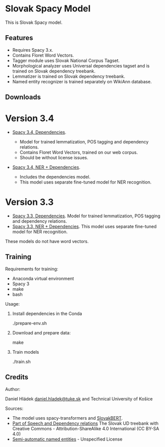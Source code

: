 # Slovak Spacy Model

This is Slovak Spacy model.

## Features

- Requires Spacy 3.x.
- Contains Floret Word Vectors.
- Tagger module uses Slovak National Corpus Tagset.
- Morphological analyzer uses Universal dependencies tagset and is trained on Slovak dependency treebank.
- Lemmatizer is trained on Slovak dependency treebank.
- Named entity recognizer is trained separately on WikiAnn database.


## Downloads 

# Version 3.4

- [Spacy 3.4, Dependencies](https://files.kemt.fei.tuke.sk/models/spacy/sk_dep_web_md-3.4.1.tar.gz). 
    - Model for trained lemmatization, POS tagging and dependency relations. 
    - Contains Floret Word Vectors, trained on our web corpus.
    - Should be without license issues.

- [Spacy 3.4, NER + Dependencies](https://files.kemt.fei.tuke.sk/models/spacy/sk_core_web_md-3.4.1.tar.gz). 
    - Includes the dependencies model.
    - This model uses separate fine-tuned model for NER recognition. 

# Version 3.3

- [Spacy 3.3, Dependencies](https://files.kemt.fei.tuke.sk/models/spacy/sk_dep_web_md-3.3.0.tar.gz). Model for trained lemmatization, POS tagging and dependency relations. 
- [Spacy 3.3, NER + Dependencies](https://files.kemt.fei.tuke.sk/models/spacy/sk_core_web_md-3.3.0.tar.gz). This model uses separate fine-tuned model for NER recognition. 

These models do not have word vectors. 

## Training

Requirements for training:

- Anaconda virtual environment
- Spacy 3
- make
- bash

Usage:

1. Install dependencies in the Conda

    ./prepare-env.sh

2. Download and prepare data:

    make

3. Train models

    ./train.sh

## Credits 

Author:

Daniel Hládek daniel.hladek@tuke.sk and Technical University of Košice

Sources:

- The model uses spacy-transformers and [SlovakBERT](https://huggingface.co/gerulata/slovakbert).
- [Part of Speech and Dependency relations](https://github.com/UniversalDependencies/UD_Slovak-SNK)
The Slovak UD treebank with  Creative Commons - Attribution-ShareAlike 4.0 International (CC BY-SA 4.0)
- [Semi-automatic named entities](https://huggingface.co/datasets/wikiann) -  Unspecified License

